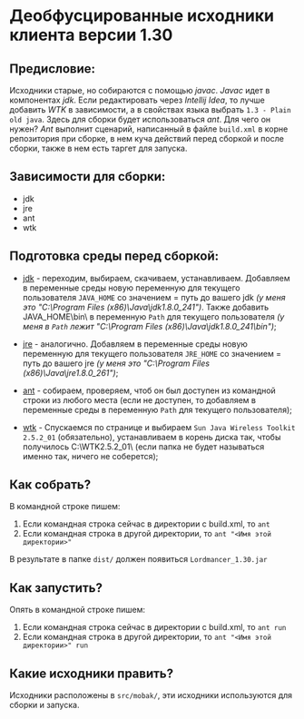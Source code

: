 # Деобфусцированные исходники клиента версии 1.30

## Предисловие:

Исходники старые, но собираются с помощью *javac*. *Javac* идет в компонентах *jdk*. Если редактировать через *Intellij Idea*, то лучше добавить *WTK* в зависимости, а в свойствах языка выбрать `1.3 - Plain old java`.
Здесь для сборки будет использоваться *ant*. Для чего он нужен? *Ant* выполнит сценарий, написанный в файле `build.xml` в корне репозитория при сборке, в нем куча действий перед сборкой и после сборки, также в нем есть таргет для запуска.

## Зависимости для сборки:

- jdk
- jre
- ant
- wtk

## Подготовка среды перед сборкой:

- [jdk](https://www.oracle.com/java/technologies/javase/javase-jdk8-downloads.html) - переходим, выбираем, скачиваем, устанавливаем. Добавляем в переменные среды новую переменную для текущего пользователя `JAVA_HOME` со значением = путь до вашего jdk *(у меня это "C:\Program Files (x86)\Java\jdk1.8.0_241")*. Также добавить JAVA_HOME\bin\ в переменную `Path` для текущего пользователя *(у меня в `Path` лежит "C:\Program Files (x86)\Java\jdk1.8.0_241\bin\")*;

- [jre](https://www.oracle.com/java/technologies/javase-jre8-downloads.html) - аналогично. Добавляем в переменные среды новую переменную для текущего пользователя `JRE_HOME` со значением = путь до вашего jre *(у меня это "C:\Program Files (x86)\Java\jre1.8.0_261")*;

- [ant](https://github.com/apache/ant) - собираем, проверяем, чтоб он был доступен из командной строки из любого места (если не доступен, то добавляем в переменные среды в переменную `Path` для текущего пользователя);

- [wtk](https://www.oracle.com/java/technologies/java-archive-downloads-javame-downloads.html#license-lightbox) - Спускаемся по странице и выбираем `Sun Java Wireless Toolkit 2.5.2_01` (обязательно), устанавливаем в корень диска так, чтобы получилось C:\WTK2.5.2_01\ (если папка не будет называться именно так, ничего не соберется);

## Как собрать?

В командной строке пишем:

1) Если командная строка сейчас в директории с build.xml, то `ant`
2) Если командная строка в другой директории, то `ant "<Имя этой директории>"`

В результате в папке `dist/` должен появиться `Lordmancer_1.30.jar`

## Как запустить?

Опять в командной строке пишем:

1) Если командная строка сейчас в директории с build.xml, то `ant run`
2) Если командная строка в другой директории, то `ant "<Имя этой директории>" run`

## Какие исходники править?

Исходники расположены в `src/mobak/`, эти исходники используются для сборки и запуска.
